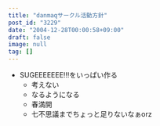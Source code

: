 ```yaml
---
title: "danmaqサークル活動方針"
post_id: "3229"
date: "2004-12-28T00:00:58+09:00"
draft: false
image: null
tag: []
---
```



* SUGEEEEEEE!!!をいっぱい作る
  * 考えない
  * なるようになる
  * 春満開
  * 七不思議までちょっと足りないなぁorz
